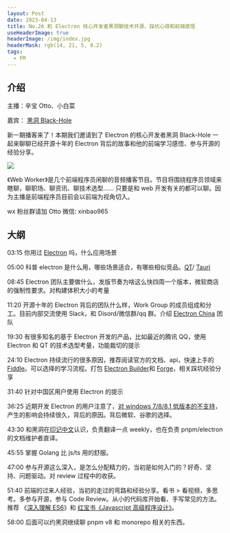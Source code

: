 ```yaml
---
layout: Post
date: 2023-04-13
title: No.26 和 Electron 核心开发者黑洞聊技术开源、踩坑心得和前端感悟
useHeaderImage: true
headerImage: /img/index.jpg
headerMask: rgb(14, 21, 5, 0.2)
tags:
  - FM
---
```


## 介绍

主播：辛宝 Otto、小白菜

嘉宾： [黑洞 Black-Hole](https://github.com/BlackHole1)

新一期播客来了！本期我们邀请到了 Electron 的核心开发者黑洞 Black-Hole 一起来聊聊已经开源十年的 Electron 背后的故事和他的前端学习感悟、参与开源的经验分享。

![](/img/26-1.jpg)

《Web Worker》是几个前端程序员闲聊的音频播客节目。节目将围绕程序员领域来瞎聊，聊职场、聊资讯、聊技术选型...... 只要是和 web 开发有关的都可以聊。因为主播是前端程序员目前会以前端为视角切入。

wx 粉丝群请加 Otto 微信: xinbao965

## 大纲

03:15 你用过 [Electron](https://github.com/electron/electron) 吗，什么应用场景

05:00 科普 electron 是什么用，哪些场景适合，有哪些相似竞品。[QT](https://www.qt.io/)/ [Tauri](https://github.com/tauri-apps/tauri)

08:45 Electron 团队主要做什么，发版节奏为啥这么快四周一个版本，微软商店的强制性要求。对构建体积大小的考量

11:20 开源十年的 Electron 背后的团队什么样，Work Group 的成员组成和分工。目前内部交流使用 Slack，和 Disord/微信群/qq 群。介绍 [Electron China](https://github.com/electronjs-cn) 团队

19:30 有很多知名的基于 Electron 开发的产品，比如最近的腾讯 QQ，使用 Electron 和 QT 的技术选型考量，功能裁切的提示

24:10 Electron 持续流行的很多原因，推荐阅读官方的文档、api，快速上手的 [Fiddle](https://github.com/electron/fiddle)。可以选择的学习流程。打包 [Electron Builder](https://github.com/electron-userland/electron-builder)和 [Forge](https://github.com/electron/forge)，相关踩坑经验分享

31:40 针对中国区用户使用 Electron 的提示

36:25 近期开发 Electron 的用户注意了，[对 windows 7/8/8.1 低版本的不支持](https://www.electronjs.org/blog/windows-7-to-8-1-deprecation-notice#:~:text=In%20line%20with%20Chromium%27s%20deprecation,extended%20on%20January%2010th%2C%202023.)，产生的影响会持续很久，背后的原因。背后微软、谷歌的选择。

43:30 和黑洞在[印记中文](https://github.com/docschina)认识，负责翻译一点 weekly，也在负责 pnpm/electron 的文档维护者直译。

45:55 掌握 Golang 比 js/ts 用的舒服。

47:00 参与开源这么深入，是怎么分配精力的，当初是如何入门的？好奇、坚持、问题驱动。对 review 过程中的收获。

51:40 前端的过来人经验，当初的走过的弯路和经验分享。看书 > 看视频，多思考。多参与开源，参与 Code Review。从小的代码库开始看、手写常见的方法。推荐 《[深入理解 ES6](https://book.douban.com/subject/27072230/)》和 [红宝书《Javascript 高级程序设计》](https://book.douban.com/subject/35175321/)。

58:00 后面可以约黑洞继续聊 pnpm v8 和 monorepo 相关的东西。
